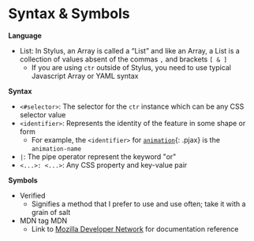 # Syntax & Symbols

__Language__

+ List: In Stylus, an Array is called a “List” and like an Array, a List is a collection of values absent of the commas `,` and brackets `[ & ]`
    * If you are using `ctr` outside of Stylus, you need to use typical Javascript Array or YAML syntax

__Syntax__

+ `<#selector>`: The selector for the `ctr` instance which can be any CSS selector value
+ `<identifier>`: Represents the identity of the feature in some shape or form
    * For example, the `<identifier>` for [`animation`](./../animation/general.md){: .pjax} is the `animation-name`
+ `|`: The pipe operator represent the keyword "or"
+ `<...>: <...>`: Any CSS property and key-value pair

__Symbols__

+ Verified <span class="symbol-guide symbol-te-verified"></span>
    - Signifies a method that I prefer to use and use often; take it with a grain of salt
+ MDN tag <span class="symbol-mdn mdn-tag">MDN</span>
    - Link to [Mozilla Developer Network](https://developer.mozilla.org) for documentation reference

<!-- 
+ Video <span class="symbol-guide symbol-video"></span>
    - There's a supplement video explanation or example, and if you click the icon a video should appear
 -->

<div class="cf"></div>
<div class="end"></div>


